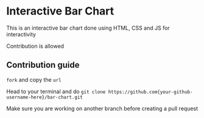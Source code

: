 # Interactive Bar Chart

This is an interactive bar chart done using HTML, CSS and JS for interactivity

Contribution is allowed

## Contribution guide

`fork` and copy the `url`

Head to your terminal and do `git clone https://github.com{your-github-username-here}/bar-chart.git`

Make sure you are working on another branch before creating a pull request
